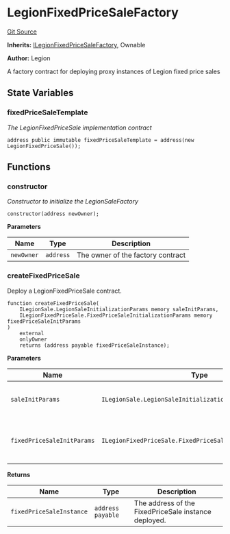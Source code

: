 # LegionFixedPriceSaleFactory
[Git Source](https://github.com/Legion-Team/evm-contracts/blob/eacaebdc1fce4e197305af05084de59f36b83e3e/src/factories/LegionFixedPriceSaleFactory.sol)

**Inherits:**
[ILegionFixedPriceSaleFactory](/src/interfaces/factories/ILegionFixedPriceSaleFactory.sol/interface.ILegionFixedPriceSaleFactory.md), Ownable

**Author:**
Legion

A factory contract for deploying proxy instances of Legion fixed price sales


## State Variables
### fixedPriceSaleTemplate
*The LegionFixedPriceSale implementation contract*


```solidity
address public immutable fixedPriceSaleTemplate = address(new LegionFixedPriceSale());
```


## Functions
### constructor

*Constructor to initialize the LegionSaleFactory*


```solidity
constructor(address newOwner);
```
**Parameters**

|Name|Type|Description|
|----|----|-----------|
|`newOwner`|`address`|The owner of the factory contract|


### createFixedPriceSale

Deploy a LegionFixedPriceSale contract.


```solidity
function createFixedPriceSale(
    ILegionSale.LegionSaleInitializationParams memory saleInitParams,
    ILegionFixedPriceSale.FixedPriceSaleInitializationParams memory fixedPriceSaleInitParams
)
    external
    onlyOwner
    returns (address payable fixedPriceSaleInstance);
```
**Parameters**

|Name|Type|Description|
|----|----|-----------|
|`saleInitParams`|`ILegionSale.LegionSaleInitializationParams`|The Legion sale initialization parameters.|
|`fixedPriceSaleInitParams`|`ILegionFixedPriceSale.FixedPriceSaleInitializationParams`|The fixed price sale specific initialization parameters.|

**Returns**

|Name|Type|Description|
|----|----|-----------|
|`fixedPriceSaleInstance`|`address payable`|The address of the FixedPriceSale instance deployed.|


